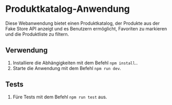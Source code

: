 # Produktkatalog-Anwendung

Diese Webanwendung bietet einen Produktkatalog, der Produkte aus der Fake Store API anzeigt und es Benutzern ermöglicht, Favoriten zu markieren und die Produktliste zu filtern.

## Verwendung

1. Installiere die Abhängigkeiten mit dem Befehl `npm install`..
2. Starte die Anwendung mit dem Befehl `npm run dev`.

## Tests

1. Füre Tests mit dem Befehl `npm run test` aus.

